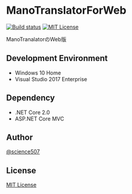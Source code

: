 # ManoTranslatorForWeb

[![Build status](https://ci.appveyor.com/api/projects/status/rk0a4jiv62x1lcqr/branch/master?svg=true)](https://ci.appveyor.com/project/poketorena/manotranalatorforweb/branch/master)
[![MIT License](http://img.shields.io/badge/license-MIT-blue.svg?style=flat)](LICENSE)

ManoTranalatorのWeb版

## Development Environment
* Windows 10 Home
* Visual Studio 2017 Enterprise

## Dependency
* .NET Core 2.0
* ASP.NET Core MVC

## Author

[@science507](https://twitter.com/science507)

## License
[MIT License](LICENSE)
